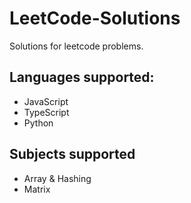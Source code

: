 # LeetCode-Solutions
Solutions for leetcode problems.

## Languages supported:
* JavaScript
* TypeScript
* Python

## Subjects supported
* Array & Hashing
* Matrix